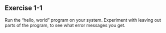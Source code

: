 ## Exercise 1-1
Run the “hello, world” program on your system. Experiment with leaving out parts of the program, to see what error messages you get.